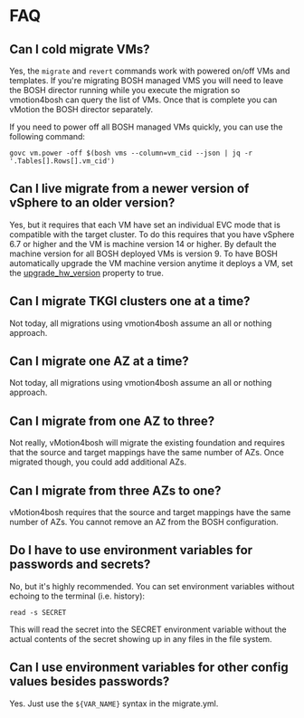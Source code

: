 # FAQ

## Can I cold migrate VMs?
Yes, the `migrate` and `revert` commands work with powered on/off VMs and templates. If you're migrating BOSH managed
VMS you will need to leave the BOSH director running while you execute the migration so vmotion4bosh can query the list
of VMs. Once that is complete you can vMotion the BOSH director separately.

If you need to power off all BOSH managed VMs quickly, you can use the following command:

```shell
govc vm.power -off $(bosh vms --column=vm_cid --json | jq -r '.Tables[].Rows[].vm_cid')
```

## Can I live migrate from a newer version of vSphere to an older version?
Yes, but it requires that each VM have set an individual EVC mode that is compatible with the target cluster. To do
this requires that you have vSphere 6.7 or higher and the VM is machine version 14 or higher. By default the
machine version for all BOSH deployed VMs is version 9. To have BOSH automatically upgrade the VM machine version
anytime it deploys a VM, set the [upgrade_hw_version](https://bosh.io/docs/vsphere-cpi/#resource-pools) property to
true.

## Can I migrate TKGI clusters one at a time?
Not today, all migrations using vmotion4bosh assume an all or nothing approach.

## Can I migrate one AZ at a time?
Not today, all migrations using vmotion4bosh assume an all or nothing approach.

## Can I migrate from one AZ to three?
Not really, vMotion4bosh will migrate the existing foundation and requires that the source and target mappings
have the same number of AZs. Once migrated though, you could add additional AZs.

## Can I migrate from three AZs to one?
vMotion4bosh requires that the source and target mappings have the same number of AZs. You cannot remove an AZ
from the BOSH configuration.

## Do I have to use environment variables for passwords and secrets?
No, but it's highly recommended. You can set environment variables without echoing to the terminal (i.e. history):
```shell
read -s SECRET
```
This will read the secret into the SECRET environment variable without the actual contents of the secret showing up
in any files in the file system.

## Can I use environment variables for other config values besides passwords?
Yes. Just use the `${VAR_NAME}` syntax in the migrate.yml.
